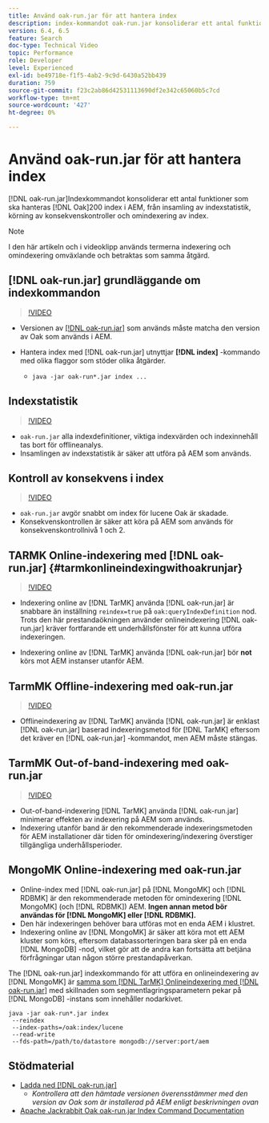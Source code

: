 ```yaml
---
title: Använd oak-run.jar för att hantera index
description: index-kommandot oak-run.jar konsoliderar ett antal funktioner för att hantera Oak-index i AEM, från att samla in indexstatistik, köra konsekvenskontroller av index samt att indexera om sig själv.
version: 6.4, 6.5
feature: Search
doc-type: Technical Video
topic: Performance
role: Developer
level: Experienced
exl-id: be49718e-f1f5-4ab2-9c9d-6430a52bb439
duration: 759
source-git-commit: f23c2ab86d42531113690df2e342c65060b5c7cd
workflow-type: tm+mt
source-wordcount: '427'
ht-degree: 0%

---
```


# Använd oak-run.jar för att hantera index

[!DNL oak-run.jar]Indexkommandot konsoliderar ett antal funktioner som ska hanteras [!DNL Oak]200 index i AEM, från insamling av indexstatistik, körning av konsekvenskontroller och omindexering av index.

>[!NOTE]
>
>I den här artikeln och i videoklipp används termerna indexering och omindexering omväxlande och betraktas som samma åtgärd.

## [!DNL oak-run.jar] grundläggande om indexkommandon

>[!VIDEO](https://video.tv.adobe.com/v/21475?quality=12&learn=on)

* Versionen av [[!DNL oak-run.jar]](https://repository.apache.org/service/local/artifact/maven/redirect?r=releases&amp;g=org.apache.jackrabbit&amp;a=oak-run&amp;v=1.8.0) som används måste matcha den version av Oak som används i AEM.
* Hantera index med [!DNL oak-run.jar] utnyttjar **[!DNL index]** -kommando med olika flaggor som stöder olika åtgärder.

   * `java -jar oak-run*.jar index ...`

## Indexstatistik

>[!VIDEO](https://video.tv.adobe.com/v/21477?quality=12&learn=on)

* `oak-run.jar` alla indexdefinitioner, viktiga indexvärden och indexinnehåll tas bort för offlineanalys.
* Insamlingen av indexstatistik är säker att utföra på AEM som används.

## Kontroll av konsekvens i index

>[!VIDEO](https://video.tv.adobe.com/v/21476?quality=12&learn=on)

* `oak-run.jar` avgör snabbt om index för lucene Oak är skadade.
* Konsekvenskontrollen är säker att köra på AEM som används för konsekvenskontrollnivå 1 och 2.

## TARMK Online-indexering med [!DNL oak-run.jar] {#tarmkonlineindexingwithoakrunjar}

>[!VIDEO](https://video.tv.adobe.com/v/21479?quality=12&learn=on)

* Indexering online av [!DNL TarMK] använda [!DNL oak-run.jar] är snabbare än inställning `reindex=true` på `oak:queryIndexDefinition` nod. Trots den här prestandaökningen använder onlineindexering [!DNL oak-run.jar] kräver fortfarande ett underhållsfönster för att kunna utföra indexeringen.

* Indexering online av [!DNL TarMK] använda [!DNL oak-run.jar] bör **not** körs mot AEM instanser utanför AEM.

## TarmMK Offline-indexering med oak-run.jar

>[!VIDEO](https://video.tv.adobe.com/v/21478?quality=12&learn=on)

* Offlineindexering av [!DNL TarMK] använda [!DNL oak-run.jar] är enklast [!DNL oak-run.jar] baserad indexeringsmetod för [!DNL TarMK] eftersom det kräver en [!DNL oak-run.jar] -kommandot, men AEM måste stängas.

## TarmMK Out-of-band-indexering med oak-run.jar

>[!VIDEO](https://video.tv.adobe.com/v/21480?quality=12&learn=on)

* Out-of-band-indexering [!DNL TarMK] använda [!DNL oak-run.jar] minimerar effekten av indexering på AEM som används.
* Indexering utanför band är den rekommenderade indexeringsmetoden för AEM installationer där tiden för omindexering/indexering överstiger tillgängliga underhållsperioder.

## MongoMK Online-indexering med oak-run.jar

* Online-index med [!DNL oak-run.jar] på [!DNL MongoMK] och [!DNL RDBMK] är den rekommenderade metoden för omindexering [!DNL MongoMK] (och [!DNL RDBMK]) AEM. **Ingen annan metod bör användas för [!DNL MongoMK] eller [!DNL RDBMK].**
* Den här indexeringen behöver bara utföras mot en enda AEM i klustret.
* Indexering online av [!DNL MongoMK] är säker att köra mot ett AEM kluster som körs, eftersom databassorteringen bara sker på en enda [!DNL MongoDB] -nod, vilket gör att de andra kan fortsätta att betjäna förfrågningar utan någon större prestandapåverkan.

The [!DNL oak-run.jar] indexkommando för att utföra en onlineindexering av [!DNL MongoMK] är [samma som [!DNL TarMK] Onlineindexering med [!DNL oak-run.jar]](#tarmkonlineindexingwithoakrunjar) med skillnaden som segmentlagringsparametern pekar på [!DNL MongoDB] -instans som innehåller nodarkivet.

```
java -jar oak-run*.jar index
 --reindex
 --index-paths=/oak:index/lucene
 --read-write
 --fds-path=/path/to/datastore mongodb://server:port/aem
```

## Stödmaterial

* [Ladda ned [!DNL oak-run.jar]](https://repository.apache.org/#nexus-search;gav~org.apache.jackrabbit~oak-run~~~~kw,versionexpand)
   * *Kontrollera att den hämtade versionen överensstämmer med den version av Oak som är installerad på AEM enligt beskrivningen ovan*
* [Apache Jackrabbit Oak oak-run.jar Index Command Documentation](https://jackrabbit.apache.org/oak/docs/query/oak-run-indexing.html)
